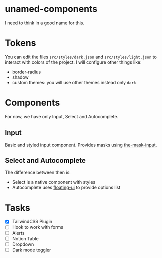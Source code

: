# unamed-components

I need to think in a good name for this.

# Tokens

You can edit the files `src/styles/dark.json` and `src/styles/light.json` to interact with colors of the project. I will configure other things like:

-   border-radius
-   shadow
-   custom themes: you will use other themes instead only `dark`

# Components

For now, we have only Input, Select and Autocomplete.

## Input

Basic and styled input component. Provides masks using [the-mask-input](https://www.npmjs.com/package/the-mask-input).

## Select and Autocomplete

The difference between then is:

-   Select is a native component with styles
-   Autocomplete uses [floating-ui](https://floating-ui.com/) to provide options list

# Tasks

-   [x] TailwindCSS Plugin
-   [ ] Hook to work with forms
-   [ ] Alerts
-   [ ] Notion Table
-   [ ] Dropdown
-   [ ] Dark mode toggler

